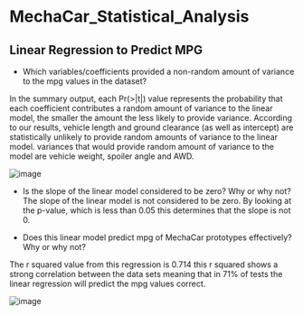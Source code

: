 # MechaCar_Statistical_Analysis

## Linear Regression to Predict MPG

- Which variables/coefficients provided a non-random amount of variance to the mpg values in the dataset?

In the summary output, each Pr(>|t|) value represents the probability that each coefficient contributes a random amount of variance to the linear model, the smaller the amount the less likely to provide variance. According to our results, vehicle length and ground clearance (as well as intercept) are statistically unlikely to provide random amounts of variance to the linear model. variances that would provide random amount of variance to the model are vehicle weight, spoiler angle and AWD.

![image](https://user-images.githubusercontent.com/85718354/138564104-480c10df-9371-438a-9067-7c6ccc35c1dd.png)


- Is the slope of the linear model considered to be zero? Why or why not?
The slope of the linear model is not considered to be zero. By looking at the p-value, which is less than 0.05 this determines that the slope is not 0. 


- Does this linear model predict mpg of MechaCar prototypes effectively? Why or why not?

The r squared value from this regression is 0.714 this r squared shows a strong correlation between the data sets meaning that in 71% of tests the linear regression will predict the mpg values correct. 

![image](https://user-images.githubusercontent.com/85718354/138564362-98a3b6da-8fe4-422d-8fb0-357a402cd30e.png)
